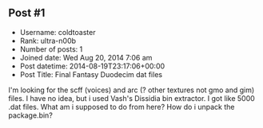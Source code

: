 ## Post #1
- Username: coldtoaster
- Rank: ultra-n00b
- Number of posts: 1
- Joined date: Wed Aug 20, 2014 7:06 am
- Post datetime: 2014-08-19T23:17:06+00:00
- Post Title: Final Fantasy Duodecim dat files

I'm looking for the scff (voices) and arc (? other textures not gmo and gim) files. I have no idea, but i used Vash's Dissidia bin extractor. I got like 5000 .dat files. What am i supposed to do from here? How do i unpack the package.bin?

